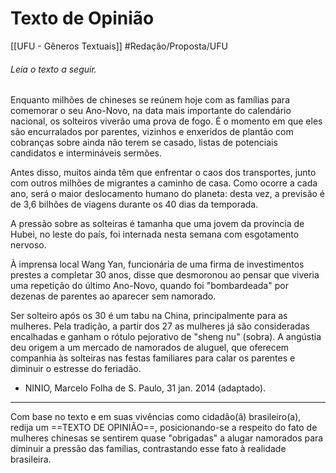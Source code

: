 # Texto de Opinião 
[[UFU - Gêneros Textuais]]
#Redação/Proposta/UFU

###### Leia o texto a seguir.

Enquanto milhões de chineses se reúnem hoje com as famílias para comemorar o seu Ano-Novo, na data mais importante do calendário nacional, os solteiros viverão uma prova de fogo. É o momento em que eles são encurralados por parentes, vizinhos e enxeridos de plantão com cobranças sobre ainda não terem se casado, listas de potenciais candidatos e intermináveis sermões.

Antes disso, muitos ainda têm que enfrentar o caos dos transportes, junto com outros milhões de migrantes a caminho de casa. Como ocorre a cada ano, será o maior deslocamento humano do planeta: desta vez, a previsão é de 3,6 bilhões de viagens durante os 40 dias da temporada.

A pressão sobre as solteiras é tamanha que uma jovem da província de Hubei, no leste do país, foi internada nesta semana com esgotamento nervoso.

À imprensa local Wang Yan, funcionária de uma firma de investimentos prestes a completar 30 anos, disse que desmoronou ao pensar que viveria uma repetição do último Ano-Novo, quando foi "bombardeada" por dezenas de parentes ao aparecer sem namorado.

Ser solteiro após os 30 é um tabu na China, principalmente para as mulheres. Pela tradição, a partir dos 27 as mulheres já são consideradas encalhadas e ganham o rótulo pejorativo de "sheng nu" (sobra). A angústia deu origem a um mercado de namorados de aluguel, que oferecem companhia às solteiras nas festas familiares para calar os parentes e diminuir o estresse do feriadão.

- NINIO, Marcelo Folha de S. Paulo, 31 jan. 2014 (adaptado).

---

Com base no texto e em suas vivências como cidadão(ã) brasileiro(a), redija um ==TEXTO DE OPINIÃO==, posicionando-se a respeito do fato de mulheres chinesas se sentirem quase "obrigadas" a alugar namorados para diminuir a pressão das famílias, contrastando esse fato à realidade brasileira.